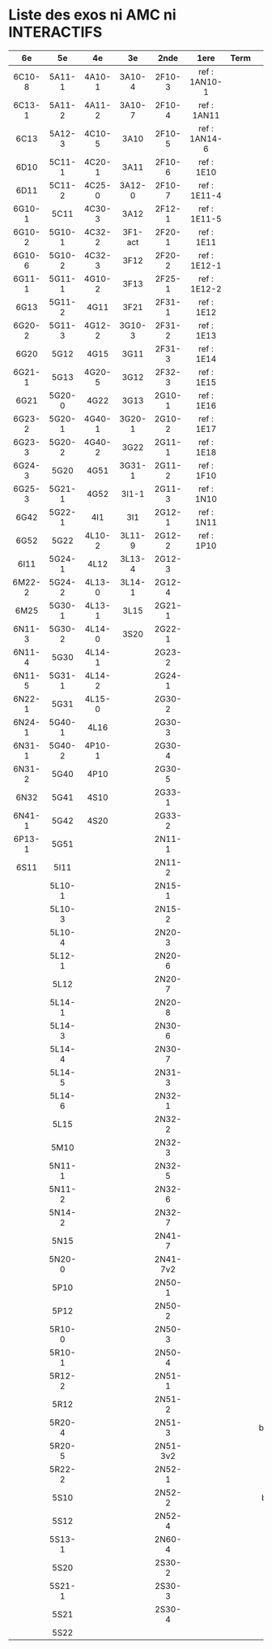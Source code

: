 # Liste des exos ni AMC ni INTERACTIFS

|6e|5e|4e|3e|2nde|1ere|Term|Reste|
|:-:|:-:|:-:|:-:|:-:|:-:|:-:|:-:|
|6C10-8|5A11-1|4A10-1|3A10-4|2F10-3|ref : 1AN10-1||beta3I12|
|6C13-1|5A11-2|4A11-2|3A10-7|2F10-4|ref : 1AN11||CM020|
|6C13|5A12-3|4C10-5|3A10|2F10-5|ref : 1AN14-6||CM021|
|6D10|5C11-1|4C20-1|3A11|2F10-6|ref : 1E10||ExC100|
|6D11|5C11-2|4C25-0|3A12-0|2F10-7|ref : 1E11-4||ExC101|
|6G10-1|5C11|4C30-3|3A12|2F12-1|ref : 1E11-5||HPC100|
|6G10-2|5G10-1|4C32-2|3F1-act|2F20-1|ref : 1E11||HPC103|
|6G10-6|5G10-2|4C32-3|3F12|2F20-2|ref : 1E12-1||PEA11-1|
|6G11-1|5G11-1|4G10-2|3F13|2F25-1|ref : 1E12-2||PEA11|
|6G13|5G11-2|4G11|3F21|2F31-1|ref : 1E12||PEA12|
|6G20-2|5G11-3|4G12-2|3G10-3|2F31-2|ref : 1E13||PEA13|
|6G20|5G12|4G15|3G11|2F31-3|ref : 1E14||PEG20|
|6G21-1|5G13|4G20-5|3G12|2F32-3|ref : 1E15||PEG21|
|6G21|5G20-0|4G22|3G13|2G10-1|ref : 1E16||PEG22|
|6G23-2|5G20-1|4G40-1|3G20-1|2G10-2|ref : 1E17||PEG23|
|6G23-3|5G20-2|4G40-2|3G22|2G11-1|ref : 1E18||PEG24|
|6G24-3|5G20|4G51|3G31-1|2G11-2|ref : 1F10||P003|
|6G25-3|5G21-1|4G52|3I1-1|2G11-3|ref : 1N10||P004|
|6G42|5G22-1|4I1|3I1|2G12-1|ref : 1N11||P005|
|6G52|5G22|4L10-2|3L11-9|2G12-2|ref : 1P10||P006|
|6I11|5G24-1|4L12|3L13-4|2G12-3|||P007|
|6M22-2|5G24-2|4L13-0|3L14-1|2G12-4|||P008|
|6M25|5G30-1|4L13-1|3L15|2G21-1|||P009|
|6N11-3|5G30-2|4L14-0|3S20|2G22-1|||P010|
|6N11-4|5G30|4L14-1||2G23-2|||P011|
|6N11-5|5G31-1|4L14-2||2G24-1|||P012|
|6N22-1|5G31|4L15-0||2G30-2|||P013|
|6N24-1|5G40-1|4L16||2G30-3|||P014|
|6N31-1|5G40-2|4P10-1||2G30-4|||P015|
|6N31-2|5G40|4P10||2G30-5|||P016|
|6N32|5G41|4S10||2G33-1|||P017|
|6N41-1|5G42|4S20||2G33-2|||P018|
|6P13-1|5G51|||2N11-1|||P019|
|6S11|5I11|||2N11-2|||P020|
||5L10-1|||2N15-1|||beta2F31|
||5L10-3|||2N15-2|||beta3F23|
||5L10-4|||2N20-3|||beta3G15|
||5L12-1|||2N20-6|||beta3S20-1|
||5L12|||2N20-7|||beta3s21|
||5L14-1|||2N20-8|||beta4C31|
||5L14-3|||2N30-6|||beta4G20-3|
||5L14-4|||2N30-7|||beta4G20-4|
||5L14-5|||2N31-3|||beta5G30-2|
||5L14-6|||2N32-1|||beta6C33-1|
||5L15|||2N32-2|||beta6test2|
||5M10|||2N32-3|||beta6test2021|
||5N11-1|||2N32-5|||betaAleaFigure|
||5N11-2|||2N32-6|||betaAsymptotesObliques|
||5N14-2|||2N32-7|||betaEqCarreDansC|
||5N15|||2N41-7|||betaEqValAbs|
||5N20-0|||2N41-7v2|||betaEquations|
||5P10|||2N50-1|||betaEquationsLog|
||5P12|||2N50-2|||betaExo3d|
||5R10-0|||2N50-3|||betaExoLimite|
||5R10-1|||2N50-4|||betaExoSimpleMatthieu|
||5R12-2|||2N51-1|||betaModele10_simple_question-reponse|
||5R12|||2N51-2|||betaModele11_parametrable|
||5R20-4|||2N51-3|||betaModele20_plusieurs_types_de_questions|
||5R20-5|||2N51-3v2|||betaModele21_parametrables|
||5R22-2|||2N52-1|||betaModele22_avec_une_serie_de_valeurs|
||5S10|||2N52-2|||betaModele30_constructions_géométriques|
||5S12|||2N52-4|||betaModele31_parametrables|
||5S13-1|||2N60-4|||betaModele40_tableau_proportionnalite|
||5S20|||2S30-2|||betaModele41_tableau_signes_variations|
||5S21-1|||2S30-3|||betaModele50_Mathsteps|
||5S21|||2S30-4|||betaPol|
||5S22||||||betaProbaAouB|
